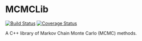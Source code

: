 # MCMCLib

[![Build Status](https://travis-ci.org/kthohr/mcmc.svg?branch=master)](https://travis-ci.org/kthohr/mcmc)
[![Coverage Status](https://codecov.io/github/kthohr/mcmc/coverage.svg?branch=master)](https://codecov.io/github/kthohr/mcmc?branch=master)

A C++ library of Markov Chain Monte Carlo (MCMC) methods.
